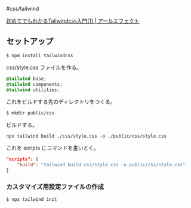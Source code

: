 #css/tailwind 


[初めてでもわかるTailwindcss入門(1) | アールエフェクト](https://reffect.co.jp/html/tailwindcss-for-beginners)

## セットアップ

```shell
$ npm install tailwindcss
```

css/style.css ファイルを作る。

```css
@tailwind base;
@tailwind components;
@tailwind utilities;
```

これをビルドする先のディレクトリをつくる。

```shell
$ mkdir public/css
```

ビルドする。

```shell
npx tailwind build ./css/style.css -o ./public/css/style.css
```

これを scripts にコマンドを書いとく。

```json
"scripts": {
    "build": "tailwind build css/style.css -o public/css/style.css"
}
```

### カスタマイズ用設定ファイルの作成

```shell
$ npx tailwind init
```
